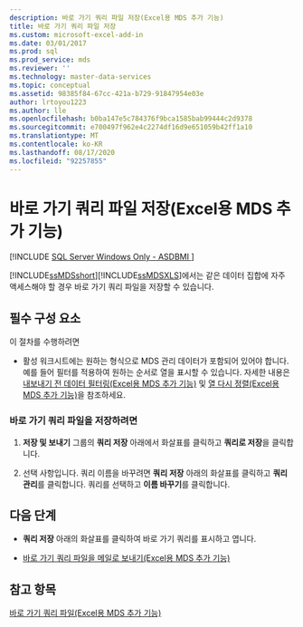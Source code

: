 ```yaml
---
description: 바로 가기 쿼리 파일 저장(Excel용 MDS 추가 기능)
title: 바로 가기 쿼리 파일 저장
ms.custom: microsoft-excel-add-in
ms.date: 03/01/2017
ms.prod: sql
ms.prod_service: mds
ms.reviewer: ''
ms.technology: master-data-services
ms.topic: conceptual
ms.assetid: 98385f84-67cc-421a-b729-91847954e03e
author: lrtoyou1223
ms.author: lle
ms.openlocfilehash: b0ba147e5c784376f9bca1585bab99444c2d9378
ms.sourcegitcommit: e700497f962e4c2274df16d9e651059b42ff1a10
ms.translationtype: MT
ms.contentlocale: ko-KR
ms.lasthandoff: 08/17/2020
ms.locfileid: "92257855"
---
```

# <a name="save-a-shortcut-query-file-mds-add-in-for-excel"></a>바로 가기 쿼리 파일 저장(Excel용 MDS 추가 기능)

[!INCLUDE [SQL Server Windows Only - ASDBMI ](../../includes/applies-to-version/sql-windows-only-asdbmi.md)]

  [!INCLUDE[ssMDSshort](../../includes/ssmdsshort-md.md)][!INCLUDE[ssMDSXLS](../../includes/ssmdsxls-md.md)]에서는 같은 데이터 집합에 자주 액세스해야 할 경우 바로 가기 쿼리 파일을 저장할 수 있습니다.  
  
## <a name="prerequisites"></a>필수 구성 요소  
 이 절차를 수행하려면  
  
-   활성 워크시트에는 원하는 형식으로 MDS 관리 데이터가 포함되어 있어야 합니다. 예를 들어 필터를 적용하여 원하는 순서로 열을 표시할 수 있습니다. 자세한 내용은 [내보내기 전 데이터 필터링&#40;Excel용 MDS 추가 기능&#41;](../../master-data-services/microsoft-excel-add-in/filter-data-before-exporting-mds-add-in-for-excel.md) 및 [열 다시 정렬&#40;Excel용 MDS 추가 기능&#41;](../../master-data-services/microsoft-excel-add-in/reorder-columns-mds-add-in-for-excel.md)을 참조하세요.  
  
### <a name="to-save-a-shortcut-query-file"></a>바로 가기 쿼리 파일을 저장하려면  
  
1.  **저장 및 보내기** 그룹의 **쿼리 저장** 아래에서 화살표를 클릭하고 **쿼리로 저장**을 클릭합니다.  
  
2.  선택 사항입니다. 쿼리 이름을 바꾸려면 **쿼리 저장** 아래의 화살표를 클릭하고 **쿼리 관리**를 클릭합니다. 쿼리를 선택하고 **이름 바꾸기**를 클릭합니다.  
  
## <a name="next-steps"></a>다음 단계  
  
-   **쿼리 저장** 아래의 화살표를 클릭하여 바로 가기 쿼리를 표시하고 엽니다.  
  
-   [바로 가기 쿼리 파일을 메일로 보내기&#40;Excel용 MDS 추가 기능&#41;](../../master-data-services/microsoft-excel-add-in/email-a-shortcut-query-file-mds-add-in-for-excel.md)  
  
## <a name="see-also"></a>참고 항목  
 [바로 가기 쿼리 파일&#40;Excel용 MDS 추가 기능&#41;](../../master-data-services/microsoft-excel-add-in/shortcut-query-files-mds-add-in-for-excel.md)  
  
  
